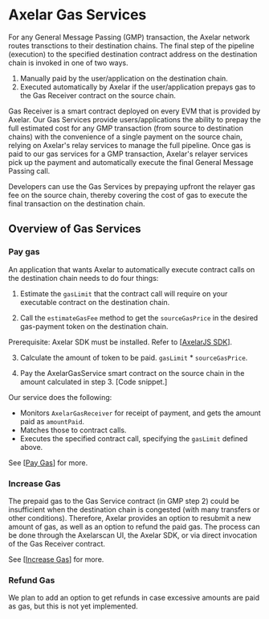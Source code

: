 # Axelar Gas Services

For any General Message Passing (GMP) transaction, the Axelar network routes transctions to their destination chains. The final step of the pipeline (execution) to the specified destination contract address on the destination chain is invoked in one of two ways. 
1. Manually paid by the user/application on the destination chain.
2. Executed automatically by Axelar if the user/application prepays gas to the Gas Receiver contract on the source chain.

Gas Receiver is a smart contract deployed on every EVM that is provided by Axelar. Our Gas Services provide users/applications the ability to prepay the full estimated cost for any GMP transaction (from source to destination chains) with the convenience of a single payment on the source chain, relying on Axelar's relay services to manage the full pipeline. Once gas is paid to our gas services for a GMP transaction, Axelar's relayer services pick up the payment and automatically execute the final General Message Passing call.

Developers can use the Gas Services by prepaying upfront the relayer gas fee on the source chain, thereby covering the cost of gas to execute the final transaction on the destination chain. 

## Overview of Gas Services

### Pay gas

An application that wants Axelar to automatically execute contract calls on the destination chain needs to do four things:

1. Estimate the `gasLimit` that the contract call will require on your executable contract on the destination chain.

2. Call the `estimateGasFee` method to get the `sourceGasPrice` in the desired gas-payment token on the destination chain. 

Prerequisite: Axelar SDK must be installed. Refer to [[AxelarJS SDK](/dev/axelarjs-sdk/token-transfer-dep-addr)].

3. Calculate the amount of token to be paid. 
`gasLimit` * `sourceGasPrice`.

4. Pay the AxelarGasService smart contract on the source chain in the amount calculated in step 3. 
[Code snippet.]

Our service does the following:

- Monitors `AxelarGasReceiver` for receipt of payment, and gets the amount paid as `amountPaid`.
- Matches those to contract calls.
- Executes the specified contract call, specifying the `gasLimit` defined above.

See [[Pay Gas](pay-gas)] for more.

### Increase Gas

The prepaid gas to the Gas Service contract (in GMP step 2) could be insufficient when the destination chain is congested (with many transfers or other conditions). Therefore, Axelar provides an option to resubmit a new amount of gas, as well as an option to refund the paid gas. The process can be done through the Axelarscan UI, the Axelar SDK, or via direct invocation of the Gas Receiver contract. 

See [[Increase Gas](increase-gas)] for more.

### Refund Gas

We plan to add an option to get refunds in case excessive amounts are paid as gas, but this is not yet implemented.
